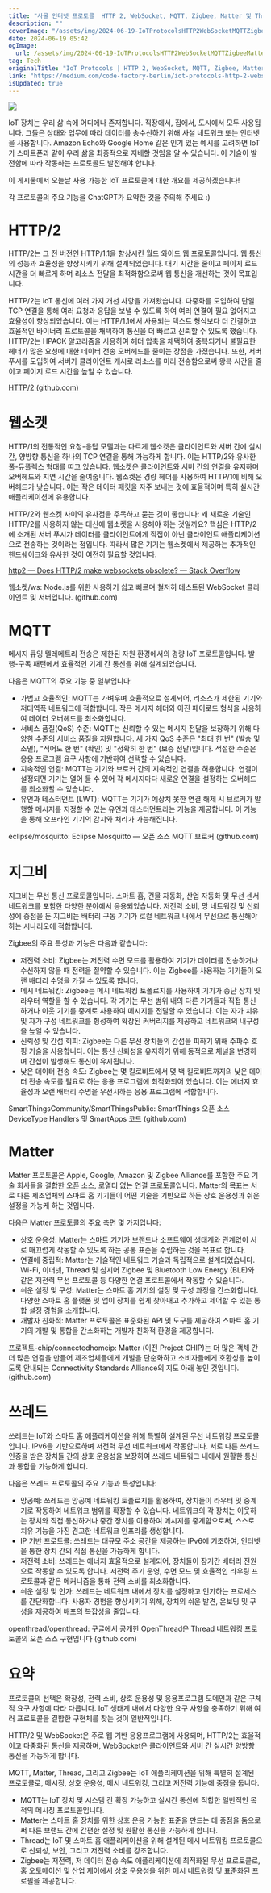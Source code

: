 ```yaml
---
title: "사물 인터넷 프로토콜  HTTP 2, WebSocket, MQTT, Zigbee, Matter 및 Thread"
description: ""
coverImage: "/assets/img/2024-06-19-IoTProtocolsHTTP2WebSocketMQTTZigbeeMatterandThread_0.png"
date: 2024-06-19 05:42
ogImage: 
  url: /assets/img/2024-06-19-IoTProtocolsHTTP2WebSocketMQTTZigbeeMatterandThread_0.png
tag: Tech
originalTitle: "IoT Protocols | HTTP 2, WebSocket, MQTT, Zigbee, Matter, and Thread."
link: "https://medium.com/code-factory-berlin/iot-protocols-http-2-websocket-mqtt-zigbee-matter-and-thread-bf93eef3fb0c"
isUpdated: true
---
```






<img src="/assets/img/2024-06-19-IoTProtocolsHTTP2WebSocketMQTTZigbeeMatterandThread_0.png" />

IoT 장치는 우리 삶 속에 어디에나 존재합니다. 직장에서, 집에서, 도시에서 모두 사용됩니다. 그들은 상태와 업무에 따라 데이터를 송수신하기 위해 사설 네트워크 또는 인터넷을 사용합니다. Amazon Echo와 Google Home 같은 인기 있는 예시를 고려하면 IoT가 스마트폰과 같이 우리 삶을 최종적으로 지배할 것임을 알 수 있습니다. 이 기술이 발전함에 따라 작동하는 프로토콜도 발전해야 합니다.

이 게시물에서 오늘날 사용 가능한 IoT 프로토콜에 대한 개요를 제공하겠습니다!

각 프로토콜의 주요 기능을 ChatGPT가 요약한 것을 주의해 주세요 :)

<div class="content-ad"></div>

# HTTP/2

HTTP/2는 그 전 버전인 HTTP/1.1을 향상시킨 월드 와이드 웹 프로토콜입니다. 웹 통신의 성능과 효율성을 향상시키기 위해 설계되었습니다. 대기 시간을 줄이고 페이지 로드 시간을 더 빠르게 하며 리소스 전달을 최적화함으로써 웹 통신을 개선하는 것이 목표입니다.

HTTP/2는 IoT 통신에 여러 가지 개선 사항을 가져왔습니다. 다중화를 도입하여 단일 TCP 연결을 통해 여러 요청과 응답을 보낼 수 있도록 하여 여러 연결이 필요 없어지고 효율성이 향상되었습니다. 이는 HTTP/1.1에서 사용되는 텍스트 형식보다 더 간결하고 효율적인 바이너리 프로토콜을 채택하여 통신을 더 빠르고 신뢰할 수 있도록 했습니다. HTTP/2는 HPACK 알고리즘을 사용하여 헤더 압축을 채택하여 중복되거나 불필요한 헤더가 많은 요청에 대한 데이터 전송 오버헤드를 줄이는 장점을 가졌습니다. 또한, 서버 푸시를 도입하여 서버가 클라이언트 캐시로 리소스를 미리 전송함으로써 왕복 시간을 줄이고 페이지 로드 시간을 높일 수 있습니다.

[HTTP/2 (github.com)](https://github.com)

<div class="content-ad"></div>

# 웹소켓

HTTP/1의 전통적인 요청-응답 모델과는 다르게 웹소켓은 클라이언트와 서버 간에 실시간, 양방향 통신을 하나의 TCP 연결을 통해 가능하게 합니다. 이는 HTTP/2와 유사한 풀-듀플렉스 형태를 띠고 있습니다. 웹소켓은 클라이언트와 서버 간의 연결을 유지하며 오버헤드와 지연 시간을 줄여줍니다. 웹소켓은 경량 헤더를 사용하여 HTTP/1에 비해 오버헤드가 낮습니다. 이는 작은 데이터 패킷을 자주 보내는 것에 효율적이며 특히 실시간 애플리케이션에 유용합니다. 

HTTP/2와 웹소켓 사이의 유사점을 주목하고 묻는 것이 좋습니다: 왜 새로운 기술인 HTTP/2를 사용하지 않는 대신에 웹소켓을 사용해야 하는 것일까요? 핵심은 HTTP/2에 소개된 서버 푸시가 데이터를 클라이언트에게 직접이 아닌 클라이언트 애플리케이션으로 전송하는 것이라는 점입니다. 따라서 많은 기기는 웹소켓에서 제공하는 추가적인 핸드쉐이크와 유사한 것이 여전히 필요할 것입니다.

[http2 — Does HTTP/2 make websockets obsolete? — Stack Overflow](#)

<div class="content-ad"></div>

웹소켓/ws: Node.js를 위한 사용하기 쉽고 빠르며 철저히 테스트된 WebSocket 클라이언트 및 서버입니다. (github.com)

# MQTT

메시지 큐잉 텔레메트리 전송은 제한된 자원 환경에서의 경량 IoT 프로토콜입니다. 발행-구독 패턴에서 효율적인 기계 간 통신을 위해 설계되었습니다.

다음은 MQTT의 주요 기능 중 일부입니다:

<div class="content-ad"></div>

- 가볍고 효율적인: MQTT는 가벼우며 효율적으로 설계되어, 리소스가 제한된 기기와 저대역폭 네트워크에 적합합니다. 작은 메시지 헤더와 이진 페이로드 형식을 사용하여 데이터 오버헤드를 최소화합니다.
- 서비스 품질(QoS) 수준: MQTT는 신뢰할 수 있는 메시지 전달을 보장하기 위해 다양한 수준의 서비스 품질을 지원합니다. 세 가지 QoS 수준은 "최대 한 번" (발송 및 소멸), "적어도 한 번" (확인) 및 "정확히 한 번" (보증 전달)입니다. 적절한 수준은 응용 프로그램 요구 사항에 기반하여 선택할 수 있습니다.
- 지속적인 연결: MQTT는 기기와 브로커 간의 지속적인 연결을 허용합니다. 연결이 설정되면 기기는 열어 둘 수 있어 각 메시지마다 새로운 연결을 설정하는 오버헤드를 최소화할 수 있습니다.
- 유언과 테스터먼트 (LWT): MQTT는 기기가 예상치 못한 연결 해제 시 브로커가 발행할 메시지를 지정할 수 있는 유언과 테스터먼트라는 기능을 제공합니다. 이 기능을 통해 오프라인 기기의 감지와 처리가 가능해집니다.

eclipse/mosquitto: Eclipse Mosquitto — 오픈 소스 MQTT 브로커 (github.com)

# 지그비

지그비는 무선 통신 프로토콜입니다. 스마트 홈, 건물 자동화, 산업 자동화 및 무선 센서 네트워크를 포함한 다양한 분야에서 응용되었습니다. 저전력 소비, 망 네트워킹 및 신뢰성에 중점을 둔 지그비는 배터리 구동 기기가 로컬 네트워크 내에서 무선으로 통신해야 하는 시나리오에 적합합니다.

<div class="content-ad"></div>

Zigbee의 주요 특성과 기능은 다음과 같습니다:

- 저전력 소비: Zigbee는 저전력 수면 모드를 활용하여 기기가 데이터를 전송하거나 수신하지 않을 때 전력을 절약할 수 있습니다. 이는 Zigbee를 사용하는 기기들이 오랜 배터리 수명을 가질 수 있도록 합니다.
- 메시 네트워킹: Zigbee는 메시 네트워킹 토폴로지를 사용하여 기기가 종단 장치 및 라우터 역할을 할 수 있습니다. 각 기기는 무선 범위 내의 다른 기기들과 직접 통신하거나 이웃 기기를 중계로 사용하여 메시지를 전달할 수 있습니다. 이는 자가 치유 및 자가 구성 네트워크를 형성하여 확장된 커버리지를 제공하고 네트워크의 내구성을 높일 수 있습니다.
- 신뢰성 및 간섭 회피: Zigbee는 다른 무선 장치들의 간섭을 피하기 위해 주파수 호핑 기술을 사용합니다. 이는 통신 신뢰성을 유지하기 위해 동적으로 채널을 변경하며 간섭이 발생해도 통신이 유지됩니다.
- 낮은 데이터 전송 속도: Zigbee는 몇 킬로비트에서 몇 백 킬로비트까지의 낮은 데이터 전송 속도를 필요로 하는 응용 프로그램에 최적화되어 있습니다. 이는 에너지 효율성과 오랜 배터리 수명을 우선시하는 응용 프로그램에 적합합니다.

SmartThingsCommunity/SmartThingsPublic: SmartThings 오픈 소스 DeviceType Handlers 및 SmartApps 코드 (github.com)

# Matter

<div class="content-ad"></div>

Matter 프로토콜은 Apple, Google, Amazon 및 Zigbee Alliance를 포함한 주요 기술 회사들을 결합한 오픈 소스, 로열티 없는 연결 프로토콜입니다. Matter의 목표는 서로 다른 제조업체의 스마트 홈 기기들이 어떤 기술을 기반으로 하든 상호 운용성과 쉬운 설정을 가능케 하는 것입니다.

다음은 Matter 프로토콜의 주요 측면 몇 가지입니다:

- 상호 운용성: Matter는 스마트 기기가 브랜드나 소프트웨어 생태계와 관계없이 서로 매끄럽게 작동할 수 있도록 하는 공통 표준을 수립하는 것을 목표로 합니다.
- 연결에 중립적: Matter는 기술적인 네트워크 기술과 독립적으로 설계되었습니다. Wi-Fi, 이더넷, Thread 및 심지어 Zigbee 및 Bluetooth Low Energy (BLE)와 같은 저전력 무선 프로토콜 등 다양한 연결 프로토콜에서 작동할 수 있습니다.
- 쉬운 설정 및 구성: Matter는 스마트 홈 기기의 설정 및 구성 과정을 간소화합니다. 다양한 스마트 홈 플랫폼 및 앱이 장치를 쉽게 찾아내고 추가하고 제어할 수 있는 통합 설정 경험을 소개합니다.
- 개발자 친화적: Matter 프로토콜은 표준화된 API 및 도구를 제공하여 스마트 홈 기기의 개발 및 통합을 간소화하는 개발자 친화적 환경을 제공합니다.

프로젝트-chip/connectedhomeip: Matter (이전 Project CHIP)는 더 많은 객체 간 더 많은 연결을 만들어 제조업체들에게 개발을 단순화하고 소비자들에게 호환성을 높이도록 안내되는 Connectivity Standards Alliance의 지도 아래 놓인 것입니다. (github.com)

<div class="content-ad"></div>

# 쓰레드

쓰레드는 IoT와 스마트 홈 애플리케이션을 위해 특별히 설계된 무선 네트워킹 프로토콜입니다. IPv6을 기반으로하며 저전력 무선 네트워크에서 작동합니다. 서로 다른 쓰레드 인증을 받은 장치들 간의 상호 운용성을 보장하여 쓰레드 네트워크 내에서 원활한 통신과 통합을 가능하게 합니다.

다음은 쓰레드 프로토콜의 주요 기능과 특성입니다:

- 망공예: 쓰레드는 망공예 네트워킹 토폴로지를 활용하여, 장치들이 라우터 및 중계기로 작동하여 네트워크 범위를 확장할 수 있습니다. 네트워크의 각 장치는 이웃하는 장치와 직접 통신하거나 중간 장치를 이용하여 메시지를 중계함으로써, 스스로 치유 기능을 가진 견고한 네트워크 인프라를 생성합니다.
- IP 기반 프로토콜: 쓰레드는 대규모 주소 공간을 제공하는 IPv6에 기초하여, 인터넷을 통한 장치 간의 직접 통신을 가능하게 합니다.
- 저전력 소비: 쓰레드는 에너지 효율적으로 설계되어, 장치들이 장기간 배터리 전원으로 작동할 수 있도록 합니다. 저전력 주기 운영, 수면 모드 및 효율적인 라우팅 프로토콜과 같은 메커니즘을 통해 전력 소비를 최소화합니다.
- 쉬운 설정 및 인가: 쓰레드는 네트워크 내에서 장치를 설정하고 인가하는 프로세스를 간단화합니다. 사용자 경험을 향상시키기 위해, 장치의 쉬운 발견, 온보딩 및 구성을 제공하여 배포의 복잡성을 줄입니다.

<div class="content-ad"></div>

openthread/openthread: 구글에서 공개한 OpenThread은 Thread 네트워킹 프로토콜의 오픈 소스 구현입니다 (github.com)

# 요약

프로토콜의 선택은 확장성, 전력 소비, 상호 운용성 및 응용프로그램 도메인과 같은 구체적 요구 사항에 따라 다릅니다. IoT 생태계 내에서 다양한 요구 사항을 충족하기 위해 여러 프로토콜을 결합한 구현체를 찾는 것이 일반적입니다.

HTTP/2 및 WebSocket은 주로 웹 기반 응용프로그램에 사용되며, HTTP/2는 효율적이고 다중화된 통신을 제공하며, WebSocket은 클라이언트와 서버 간 실시간 양방향 통신을 가능하게 합니다.

<div class="content-ad"></div>

MQTT, Matter, Thread, 그리고 Zigbee는 IoT 애플리케이션을 위해 특별히 설계된 프로토콜로, 메시징, 상호 운용성, 메시 네트워킹, 그리고 저전력 기능에 중점을 둡니다.

- MQTT는 IoT 장치 및 시스템 간 확장 가능하고 실시간 통신에 적합한 일반적인 목적의 메시징 프로토콜입니다.
- Matter는 스마트 홈 장치를 위한 상호 운용 가능한 표준을 만드는 데 중점을 둠으로써 다른 브랜드 간에 간편한 설정 및 원활한 통신을 가능하게 합니다.
- Thread는 IoT 및 스마트 홈 애플리케이션을 위해 설계된 메시 네트워킹 프로토콜으로 신뢰성, 보안, 그리고 저전력 소비를 강조합니다.
- Zigbee는 저전력, 저 데이터 전송 속도 애플리케이션에 최적화된 무선 프로토콜로, 홈 오토메이션 및 산업 제어에서 상호 운용성을 위한 메시 네트워킹 및 표준화된 프로필을 제공합니다.